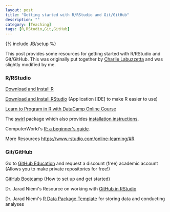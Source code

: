 ```yaml
---
layout: post
title: "Getting started with R/RStudio and Git/GitHub"
description: ""
category: [Teaching]
tags: [R,RStudio,Git,GitHub]
---
```

{% include JB/setup %}

This post provides some resources for getting started with R/RStudio and 
Git/GitHub. 
This was originally put together by 
[Charlie Labuzzetta](http://stat.iastate.edu/people/charlie-labuzzetta) and was 
slightly modified by me.

### R/RStudio

[Download and Install R](https://cran.r-project.org/)

[Download and Install RStudio](https://www.rstudio.com/) 
(Application [IDE] to make R easier to use)

[Learn to Program in R with DataCamp Online Course](https://www.datacamp.com/courses/free-introduction-to-r)

The [swirl](http://swirlstats.com/) package which also provides
[installation instructions](http://swirlstats.com/students.html).

ComputerWorld's [R: a beginner's guide](https://github.com/udacity-jack/Data-Analysis-with-R/raw/master/r4beginners_v3.pdf).

More Resources <https://www.rstudio.com/online-learning/#R>

### Git/GitHub

Go to [GitHub Education](https://education.github.com/) and request a discount 
(free) academic account
(Allows you to make private repositories for free!)

[GitHub Bootcamp](https://help.github.com/categories/bootcamp/) (How to set up and get started)

Dr. Jarad Niemi's Resource on working with 
[GitHub in RStudio](https://github.com/jarad/jarad.github.com/blob/master/resources/git.md)

Dr. Jarad Niemi's 
[R Data Package Template](https://github.com/jarad/RDataPackageTemplate) 
for storing data and conducting analyses
